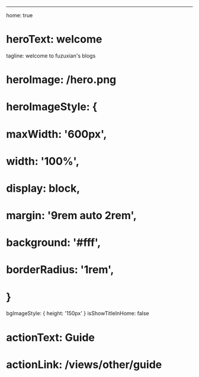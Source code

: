 ---
home: true
# heroText: welcome
tagline: welcome to fuzuxian's blogs
# heroImage: /hero.png
# heroImageStyle: {
#   maxWidth: '600px',
#   width: '100%',
#   display: block,
#   margin: '9rem auto 2rem',
#   background: '#fff',
#   borderRadius: '1rem',
# }
bgImageStyle: {
  height: '150px'
}
isShowTitleInHome: false
# actionText: Guide
# actionLink: /views/other/guide
